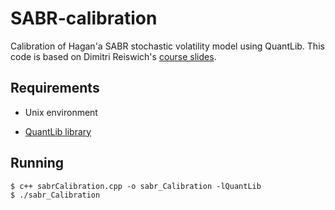 SABR-calibration
================

Calibration of Hagan'a SABR stochastic volatility model using QuantLib. This code is based on Dimitri Reiswich's [course slides](http://quantlib.org/slides/dima-ql-intro-1.pdf).

Requirements
------------

* Unix environment

* [QuantLib library](http://quantlib.org/) 

Running
-------

    $ c++ sabrCalibration.cpp -o sabr_Calibration -lQuantLib
	$ ./sabr_Calibration
